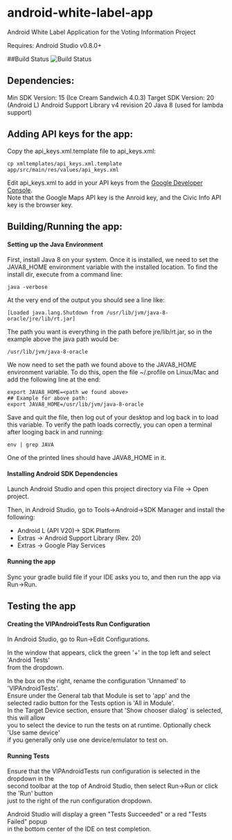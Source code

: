 android-white-label-app
=======================

Android White Label Application for the Voting Information Project

Requires: Android Studio v0.8.0+


##Build Status
![Build Status](https://travis-ci.org/votinginfoproject/android-white-label-app.svg?branch=develop)

Dependencies:
-------------

Min SDK Version: 15 (Ice Cream Sandwich 4.0.3)
Target SDK Version: 20 (Android L)
Android Support Library v4 revision 20
Java 8 (used for lambda support)


Adding API keys for the app:
----------------------------
Copy the api_keys.xml.template file to api_keys.xml: 
```
cp xmltemplates/api_keys.xml.template app/src/main/res/values/api_keys.xml
```
Edit api_keys.xml to add in your API keys from the [Google Developer Console](https://console.developers.google.com).  
Note that the Google Maps API key is the Anroid key, and the Civic Info API key is the browser key.


Building/Running the app:
-------------------------

#### Setting up the Java Environment

First, install Java 8 on your system. Once it is installed, we need to set the
JAVA8_HOME environment variable with the installed location. To find the install dir,
execute from a command line:
```
java -verbose
```

At the very end of the output you should see a line like:
```
[Loaded java.lang.Shutdown from /usr/lib/jvm/java-8-oracle/jre/lib/rt.jar]
```

The path you want is everything in the path before jre/lib/rt.jar,
so in the example above the java path would be:
```
/usr/lib/jvm/java-8-oracle
```

We now need to set the path we found above to the JAVA8_HOME environment variable.
To do this, open the file ~/.profile on Linux/Mac and add the following line at the end:
```
export JAVA8_HOME=<path we found above>
## Example for above path:
export JAVA8_HOME=/usr/lib/jvm/java-8-oracle
```

Save and quit the file, then log out of your desktop and log back in to load this variable.
To verify the path loads correctly, you can open a terminal after looging back
in and running:
```
env | grep JAVA
```

One of the printed lines should have JAVA8_HOME in it.


#### Installing Android SDK Dependencies

Launch Android Studio and open this project directory via
File -> Open project.

Then, in Android Studio, go to Tools->Android->SDK Manager and
install the following:
  - Android L (API V20)-> SDK Platform
  - Extras -> Android Support Library (Rev. 20)
  - Extras -> Google Play Services


#### Running the app

Sync your gradle build file if your IDE asks you to, and then run the app via Run->Run.


Testing the app
---------------

#### Creating the VIPAndroidTests Run Configuration

In Android Studio, go to Run->Edit Configurations.  

In the window that appears, click the green '+' in the top left and select 'Android Tests'  
from the dropdown. 

In the box on the right, rename the configuration 'Unnamed' to 'VIPAndroidTests'.  
Ensure under the General tab that Module is set to 'app' and the  
selected radio button for the Tests option is 'All in Module'.  
In the Target Device section, ensure that 'Show chooser dialog' is selected, this will allow  
you to select the device to run the tests on at runtime.  Optionally check 'Use same device'  
if you generally only use one device/emulator to test on.


#### Running Tests

Ensure that the VIPAndroidTests run configuration is selected in the dropdown in the  
second toolbar at the top of Android Studio, then select Run->Run or click the 'Run' button  
just to the right of the run configuration dropdown.

Android Studio will display a green "Tests Succeeded" or a red "Tests Failed" popup  
in the bottom center of the IDE on test completion.

